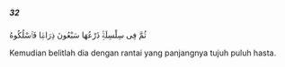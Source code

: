 ##### 32

<span class="ayah">ثُمَّ فِى سِلْسِلَةٍۢ ذَرْعُهَا سَبْعُونَ ذِرَاعًۭا فَٱسْلُكُوهُ</span>

<span class="ayah_translation">Kemudian belitlah dia dengan rantai yang panjangnya tujuh puluh hasta.</span>
